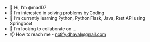 - 👋 Hi, I’m @madD7
- 👀 I’m interested in solving problems by Coding
- 🌱 I’m currently learning Python, Python Flask, Java, Rest API using Springboot
- 💞️ I’m looking to collaborate on ...
- 📫 How to reach me - notify.dhaval@gmail.com

